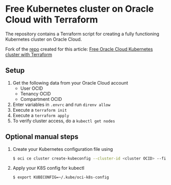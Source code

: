 # Free Kubernetes cluster on Oracle Cloud with Terraform

The repository contains a Terraform script for creating a fully functioning
Kubernetes cluster on Oracle Cloud.

Fork of the [repo](https://github.com/galovics/free-kubernetes-oracle-cloud-terraform) created for this article: [Free Oracle Cloud Kubernetes cluster with Terraform](https://arnoldgalovics.com/oracle-cloud-kubernetes-terraform/)

## Setup
1. Get the following data from your Oracle Cloud account
    * User OCID
    * Tenancy OCID
    * Compartment OCID
1. Enter variables in `.envrc` and run `direnv allow`
1. Execute a `terraform init`
1. Execute a `terraform apply`
1. To verify cluster access, do a `kubectl get nodes`

## Optional manual steps
1. Create your Kubernetes configuration file using 
    ```bash
    $ oci ce cluster create-kubeconfig --cluster-id <cluster OCID> --file ~/.kube/oci-k8s-config --region <region> --token-version 2.0.0 --kube-endpoint PUBLIC_ENDPOINT
    ```
1. Apply your K8S config for kubectl
    ```bash
    $ export KUBECONFIG=~/.kube/oci-k8s-config